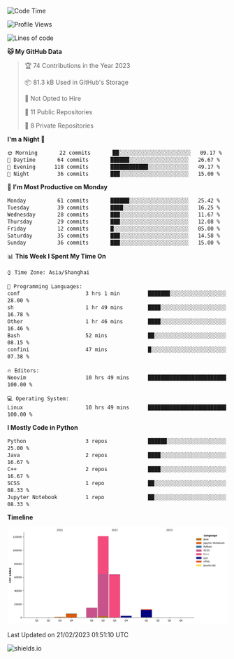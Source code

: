 <!--START_SECTION:waka-->
![Code Time](http://img.shields.io/badge/Code%20Time-188%20hrs%2033%20mins-blue)

![Profile Views](http://img.shields.io/badge/Profile%20Views-1-blue)

![Lines of code](https://img.shields.io/badge/From%20Hello%20World%20I%27ve%20Written-221%20Thousand%20lines%20of%20code-blue)

**🐱 My GitHub Data** 

> 🏆 74 Contributions in the Year 2023
 > 
> 📦 81.3 kB Used in GitHub's Storage 
 > 
> 🚫 Not Opted to Hire
 > 
> 📜 11 Public Repositories 
 > 
> 🔑 8 Private Repositories  
 > 
**I'm a Night 🦉** 

```text
🌞 Morning       22 commits       ██░░░░░░░░░░░░░░░░░░░░░░░   09.17 % 
🌆 Daytime       64 commits       ██████░░░░░░░░░░░░░░░░░░░   26.67 % 
🌃 Evening      118 commits       ████████████░░░░░░░░░░░░░   49.17 % 
🌙 Night         36 commits       ███░░░░░░░░░░░░░░░░░░░░░░   15.00 % 

```
📅 **I'm Most Productive on Monday** 

```text
Monday          61 commits       ██████░░░░░░░░░░░░░░░░░░░   25.42 % 
Tuesday         39 commits       ████░░░░░░░░░░░░░░░░░░░░░   16.25 % 
Wednesday       28 commits       ███░░░░░░░░░░░░░░░░░░░░░░   11.67 % 
Thursday        29 commits       ███░░░░░░░░░░░░░░░░░░░░░░   12.08 % 
Friday          12 commits       █░░░░░░░░░░░░░░░░░░░░░░░░   05.00 % 
Saturday        35 commits       ███░░░░░░░░░░░░░░░░░░░░░░   14.58 % 
Sunday          36 commits       ███░░░░░░░░░░░░░░░░░░░░░░   15.00 % 

```


📊 **This Week I Spent My Time On** 

```text
⌚︎ Time Zone: Asia/Shanghai

💬 Programming Languages: 
conf                     3 hrs 1 min         ███████░░░░░░░░░░░░░░░░░░   28.00 % 
sh                       1 hr 49 mins        ████░░░░░░░░░░░░░░░░░░░░░   16.78 % 
Other                    1 hr 46 mins        ████░░░░░░░░░░░░░░░░░░░░░   16.46 % 
Bash                     52 mins             ██░░░░░░░░░░░░░░░░░░░░░░░   08.15 % 
confini                  47 mins             █░░░░░░░░░░░░░░░░░░░░░░░░   07.38 % 

🔥 Editors: 
Neovim                   10 hrs 49 mins      █████████████████████████   100.00 % 

💻 Operating System: 
Linux                    10 hrs 49 mins      █████████████████████████   100.00 % 

```

**I Mostly Code in Python** 

```text
Python                   3 repos             ██████░░░░░░░░░░░░░░░░░░░   25.00 % 
Java                     2 repos             ████░░░░░░░░░░░░░░░░░░░░░   16.67 % 
C++                      2 repos             ████░░░░░░░░░░░░░░░░░░░░░   16.67 % 
SCSS                     1 repo              ██░░░░░░░░░░░░░░░░░░░░░░░   08.33 % 
Jupyter Notebook         1 repo              ██░░░░░░░░░░░░░░░░░░░░░░░   08.33 % 

```


**Timeline**

![Chart not found](https://raw.githubusercontent.com/kopp4/kopp4/main/charts/bar_graph.png) 


 Last Updated on 21/02/2023 01:51:10 UTC
<!--END_SECTION:waka-->
![shields.io](https://img.shields.io/github/commit-activity/w/kopp4/kopp4?color=g&label=abusing%20bot&style=flat-square)
